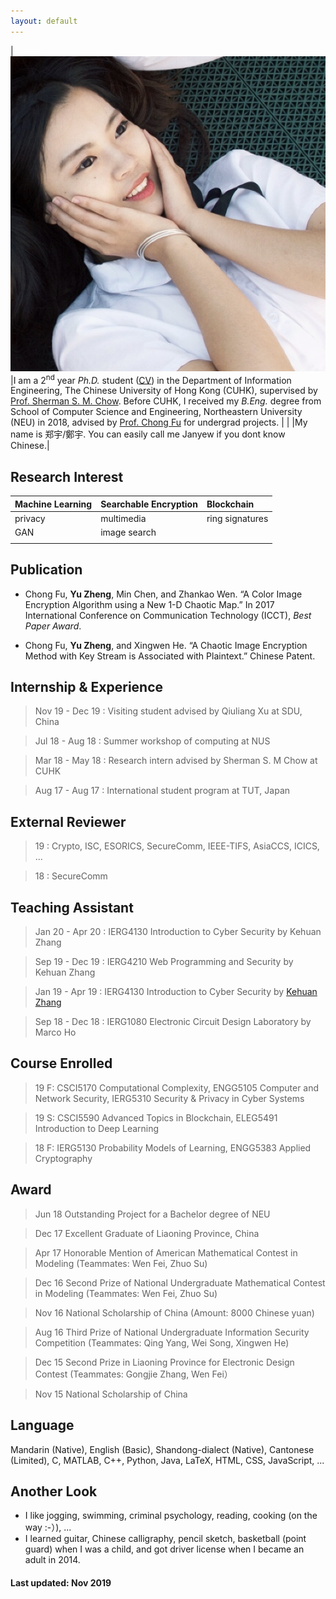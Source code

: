 ```yaml
---
layout: default
---
```


| <img src="/assets/images/me.png" width="650"> |I am a 2<sup>nd</sup> year _Ph.D._ student ([CV](https://www.dropbox.com/s/6r26jvh28hkrmuy/resume.pdf?dl=0)) in the Department of Information Engineering, The Chinese University of Hong Kong (CUHK), supervised by [Prof. Sherman S. M. Chow](http://staff.ie.cuhk.edu.hk/~smchow/). Before CUHK, I received my _B.Eng._ degree from School of Computer Science and Engineering, Northeastern University (NEU) in 2018, advised by [Prof. Chong Fu](http://www.cse.neu.edu.cn/scse/a/tongxinyudianzigongchengxi_szdw/20171116/850.html) for undergrad projects. | 
|                 |My name is 郑宇/鄭宇. You can easily call me Janyew if you dont know Chinese.|

## Research Interest

| Machine Learning | Searchable Encryption  | Blockchain |
|:-------------|:------------------|:------|
|  privacy     | multimedia        | ring signatures|
|  GAN         | image search      |       |
|              |                   |       |

## Publication

*  Chong Fu, **Yu Zheng**, Min Chen, and Zhankao Wen. “A Color Image Encryption Algorithm using a New 1-D Chaotic Map.” In 2017 International Conference on Communication Technology (ICCT), _Best Paper Award_.

*  Chong Fu, **Yu Zheng**, and Xingwen He. “A Chaotic Image Encryption Method with Key Stream is Associated with Plaintext.” Chinese Patent.

## Internship & Experience
> Nov 19 - Dec 19 : Visiting student advised by Qiuliang Xu at SDU, China

> Jul 18 - Aug 18 : Summer workshop of computing at NUS

> Mar 18 - May 18 : Research intern advised by Sherman S. M Chow at CUHK

> Aug 17 - Aug 17 : International student program at TUT, Japan

## External Reviewer

>   19 : Crypto, ISC, ESORICS, SecureComm, IEEE-TIFS, AsiaCCS, ICICS, ...

>   18 : SecureComm

## Teaching Assistant
> Jan 20 - Apr 20 : IERG4130 Introduction to Cyber Security by Kehuan Zhang

> Sep 19 - Dec 19 : IERG4210 Web Programming and Security by Kehuan Zhang

> Jan 19 - Apr 19 : IERG4130 Introduction to Cyber Security by [Kehuan Zhang](http://personal.ie.cuhk.edu.hk/~khzhang/)

> Sep 18 - Dec 18 : IERG1080 Electronic Circuit Design Laboratory by Marco Ho

## Course Enrolled
>19 F: CSCI5170 Computational Complexity, ENGG5105 Computer and Network Security, IERG5310 Security & Privacy in Cyber Systems 

>19 S: CSCI5590 Advanced Topics in Blockchain, ELEG5491 Introduction to Deep Learning

>18 F: IERG5130 Probability Models of Learning, ENGG5383 Applied Cryptography

## Award

> Jun 18 Outstanding Project for a Bachelor degree of NEU 

> Dec 17 Excellent Graduate of Liaoning Province, China

> Apr 17 Honorable Mention of American Mathematical Contest in Modeling (Teammates: Wen Fei, Zhuo Su)

> Dec 16 Second Prize of National Undergraduate Mathematical Contest in Modeling (Teammates: Wen Fei, Zhuo Su)

> Nov 16 National Scholarship of China (Amount: 8000 Chinese yuan)

> Aug 16 Third Prize of National Undergraduate Information Security Competition (Teammates: Qing Yang, Wei Song, Xingwen He)

> Dec 15 Second Prize in Liaoning Province for Electronic Design Contest (Teammates: Gongjie Zhang, Wen Fei）

> Nov 15 National Scholarship of China

## Language

Mandarin (Native), English (Basic), 
Shandong-dialect (Native), Cantonese (Limited), C, MATLAB, C++, Python, Java, LaTeX, HTML, CSS, JavaScript, ...

## Another Look
-	I like jogging, swimming, criminal psychology, reading, cooking (on the way :-）), ...
-   I learned guitar, Chinese calligraphy, pencil sketch, basketball (point guard) when I was a child, and got driver license when I became an adult in 2014.

#### Last updated: Nov	 2019

